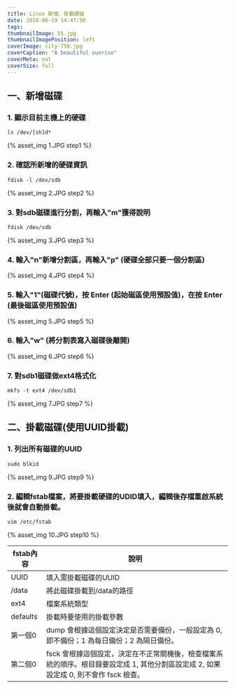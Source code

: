```yaml
---
title: Linux 新增、掛載硬碟
date: 2018-06-19 14:47:50
tags:
thumbnailImage: 55.jpg
thumbnailImagePosition: left
coverImage: city-750.jpg
coverCaption: "A beautiful sunrise"
coverMeta: out
coverSize: full
---
```


## 一、新增磁碟
<!-- more -->
### 1. 顯示目前主機上的硬碟

```
ls /dev/[sh]d*
```
{% asset_img 1.JPG step1 %}
### 2. 確認所新增的硬碟資訊<br>
```
fdisk -l /dev/sdb
```
{% asset_img 2.JPG step2 %}
### 3. 對sdb磁碟進行分割，再輸入"m"獲得說明<br>
```
fdisk /dev/sdb
```
{% asset_img 3.JPG step3 %}
### 4. 輸入"n"新增分割區，再輸入"p" (硬碟全部只要一個分割區) <br>
{% asset_img 4.JPG step4 %}
### 5. 輸入"1"(磁碟代號)，按 Enter (起始磁區使用預設值)，在按 Enter (最後磁區使用預設值)<br>
{% asset_img 5.JPG step5 %}
### 6. 輸入"w" (將分割表寫入磁碟後離開)<br>
{% asset_img 6.JPG step6 %}
### 7. 對sdb1磁碟做ext4格式化
```
mkfs -t ext4 /dev/sdb1
```
{% asset_img 7.JPG step7 %}
## 二、掛載磁碟(使用UUID掛載)
### 1. 列出所有磁碟的UUID<br>
```
sudo blkid
```
{% asset_img 9.JPG step9 %}
### 2. 編輯fstab檔案，將要掛載硬碟的UDID填入，編輯後存檔重啟系統後就會自動掛載。
```
vim /etc/fstab
```
{% asset_img 10.JPG step10 %}


| fstab內容 | 說明 |
| ------| ------ | 
| UUID | 填入需掛載磁碟的UUID | 
| /data | 將此磁碟掛載到/data的路徑 | 
| ext4 | 檔案系統類型 | 
| defaults | 掛載時要使用的掛載參數 | 
| 第一個0 | dump 會根據這個設定決定是否需要備份，一般設定為 0, 即不備份；1 為每日備份；2 為隔日備份。 | 
| 第二個0 | fsck 會根據這個設定，決定在不正常關機後，檢查檔案系統的順序。根目錄要設定成 1, 其他分割區設定成 2, 如果設定成 0, 則不會作 fsck 檢查。 | 